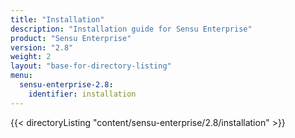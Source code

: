 ```yaml
---
title: "Installation"
description: "Installation guide for Sensu Enterprise"
product: "Sensu Enterprise"
version: "2.8"
weight: 2
layout: "base-for-directory-listing"
menu:
  sensu-enterprise-2.8:
    identifier: installation
---
```


{{< directoryListing "content/sensu-enterprise/2.8/installation" >}}

